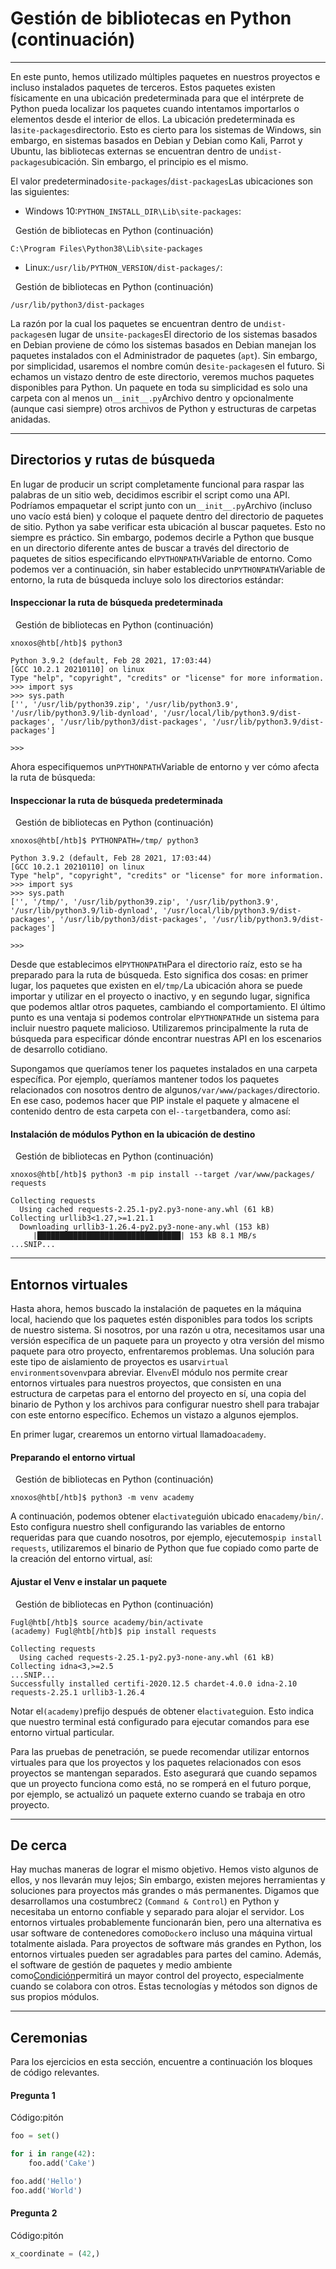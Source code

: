 # Gestión de bibliotecas en Python (continuación)

---

En este punto, hemos utilizado múltiples paquetes en nuestros proyectos e incluso instalados paquetes de terceros. Estos paquetes existen físicamente en una ubicación predeterminada para que el intérprete de Python pueda localizar los paquetes cuando intentamos importarlos o elementos desde el interior de ellos. La ubicación predeterminada es la`site-packages`directorio. Esto es cierto para los sistemas de Windows, sin embargo, en sistemas basados ​​en Debian y Debian como Kali, Parrot y Ubuntu, las bibliotecas externas se encuentran dentro de un`dist-packages`ubicación. Sin embargo, el principio es el mismo.

El valor predeterminado`site-packages`/`dist-packages`Las ubicaciones son las siguientes:

- Windows 10:`PYTHON_INSTALL_DIR\Lib\site-packages`:

  Gestión de bibliotecas en Python (continuación)

```cmd-session
C:\Program Files\Python38\Lib\site-packages
```

- Linux:`/usr/lib/PYTHON_VERSION/dist-packages/`:

  Gestión de bibliotecas en Python (continuación)

```shell-session
/usr/lib/python3/dist-packages
```

La razón por la cual los paquetes se encuentran dentro de un`dist-packages`en lugar de un`site-packages`El directorio de los sistemas basados ​​en Debian proviene de cómo los sistemas basados ​​en Debian manejan los paquetes instalados con el Administrador de paquetes (`apt`). Sin embargo, por simplicidad, usaremos el nombre común de`site-packages`en el futuro. Si echamos un vistazo dentro de este directorio, veremos muchos paquetes disponibles para Python. Un paquete en toda su simplicidad es solo una carpeta con al menos un`__init__.py`Archivo dentro y opcionalmente (aunque casi siempre) otros archivos de Python y estructuras de carpetas anidadas.

---

## Directorios y rutas de búsqueda

En lugar de producir un script completamente funcional para raspar las palabras de un sitio web, decidimos escribir el script como una API. Podríamos empaquetar el script junto con un`__init__.py`Archivo (incluso uno vacío está bien) y coloque el paquete dentro del directorio de paquetes de sitio. Python ya sabe verificar esta ubicación al buscar paquetes. Esto no siempre es práctico. Sin embargo, podemos decirle a Python que busque en un directorio diferente antes de buscar a través del directorio de paquetes de sitios especificando el`PYTHONPATH`Variable de entorno. Como podemos ver a continuación, sin haber establecido un`PYTHONPATH`Variable de entorno, la ruta de búsqueda incluye solo los directorios estándar:

#### Inspeccionar la ruta de búsqueda predeterminada

  Gestión de bibliotecas en Python (continuación)

```shell-session
xnoxos@htb[/htb]$ python3

Python 3.9.2 (default, Feb 28 2021, 17:03:44) 
[GCC 10.2.1 20210110] on linux
Type "help", "copyright", "credits" or "license" for more information.
>>> import sys
>>> sys.path
['', '/usr/lib/python39.zip', '/usr/lib/python3.9', '/usr/lib/python3.9/lib-dynload', '/usr/local/lib/python3.9/dist-packages', '/usr/lib/python3/dist-packages', '/usr/lib/python3.9/dist-packages']

>>>
```

Ahora especifiquemos un`PYTHONPATH`Variable de entorno y ver cómo afecta la ruta de búsqueda:

#### Inspeccionar la ruta de búsqueda predeterminada

  Gestión de bibliotecas en Python (continuación)

```shell-session
xnoxos@htb[/htb]$ PYTHONPATH=/tmp/ python3

Python 3.9.2 (default, Feb 28 2021, 17:03:44) 
[GCC 10.2.1 20210110] on linux
Type "help", "copyright", "credits" or "license" for more information.
>>> import sys
>>> sys.path
['', '/tmp/', '/usr/lib/python39.zip', '/usr/lib/python3.9', '/usr/lib/python3.9/lib-dynload', '/usr/local/lib/python3.9/dist-packages', '/usr/lib/python3/dist-packages', '/usr/lib/python3.9/dist-packages']

>>>
```

Desde que establecimos el`PYTHONPATH`Para el directorio raíz, esto se ha preparado para la ruta de búsqueda. Esto significa dos cosas: en primer lugar, los paquetes que existen en el`/tmp/`La ubicación ahora se puede importar y utilizar en el proyecto o inactivo, y en segundo lugar, significa que podemos altlar otros paquetes, cambiando el comportamiento. El último punto es una ventaja si podemos controlar el`PYTHONPATH`de un sistema para incluir nuestro paquete malicioso. Utilizaremos principalmente la ruta de búsqueda para especificar dónde encontrar nuestras API en los escenarios de desarrollo cotidiano.

Supongamos que queríamos tener los paquetes instalados en una carpeta específica. Por ejemplo, queríamos mantener todos los paquetes relacionados con nosotros dentro de algunos`/var/www/packages/`directorio. En ese caso, podemos hacer que PIP instale el paquete y almacene el contenido dentro de esta carpeta con el`--target`bandera, como así:

#### Instalación de módulos Python en la ubicación de destino

  Gestión de bibliotecas en Python (continuación)

```shell-session
xnoxos@htb[/htb]$ python3 -m pip install --target /var/www/packages/ requests

Collecting requests
  Using cached requests-2.25.1-py2.py3-none-any.whl (61 kB)
Collecting urllib3<1.27,>=1.21.1
  Downloading urllib3-1.26.4-py2.py3-none-any.whl (153 kB)
     |████████████████████████████████| 153 kB 8.1 MB/s
...SNIP...
```

---

## Entornos virtuales

Hasta ahora, hemos buscado la instalación de paquetes en la máquina local, haciendo que los paquetes estén disponibles para todos los scripts de nuestro sistema. Si nosotros, por una razón u otra, necesitamos usar una versión específica de un paquete para un proyecto y otra versión del mismo paquete para otro proyecto, enfrentaremos problemas. Una solución para este tipo de aislamiento de proyectos es usar`virtual environments`o`venv`para abreviar. El`venv`El módulo nos permite crear entornos virtuales para nuestros proyectos, que consisten en una estructura de carpetas para el entorno del proyecto en sí, una copia del binario de Python y los archivos para configurar nuestro shell para trabajar con este entorno específico. Echemos un vistazo a algunos ejemplos.

En primer lugar, crearemos un entorno virtual llamado`academy`.

#### Preparando el entorno virtual

  Gestión de bibliotecas en Python (continuación)

```shell-session
xnoxos@htb[/htb]$ python3 -m venv academy
```

A continuación, podemos obtener el`activate`guión ubicado en`academy/bin/`. Esto configura nuestro shell configurando las variables de entorno requeridas para que cuando nosotros, por ejemplo, ejecutemos`pip install requests`, utilizaremos el binario de Python que fue copiado como parte de la creación del entorno virtual, así:

#### Ajustar el Venv e instalar un paquete

  Gestión de bibliotecas en Python (continuación)

```shell-session
Fugl@htb[/htb]$ source academy/bin/activate
(academy) Fugl@htb[/htb]$ pip install requests

Collecting requests
  Using cached requests-2.25.1-py2.py3-none-any.whl (61 kB)
Collecting idna<3,>=2.5
...SNIP...
Successfully installed certifi-2020.12.5 chardet-4.0.0 idna-2.10 requests-2.25.1 urllib3-1.26.4
```

Notar el`(academy)`prefijo después de obtener el`activate`guion. Esto indica que nuestro terminal está configurado para ejecutar comandos para ese entorno virtual particular.

Para las pruebas de penetración, se puede recomendar utilizar entornos virtuales para que los proyectos y los paquetes relacionados con esos proyectos se mantengan separados. Esto asegurará que cuando sepamos que un proyecto funciona como está, no se romperá en el futuro porque, por ejemplo, se actualizó un paquete externo cuando se trabaja en otro proyecto.

---

## De cerca

Hay muchas maneras de lograr el mismo objetivo. Hemos visto algunos de ellos, y nos llevarán muy lejos; Sin embargo, existen mejores herramientas y soluciones para proyectos más grandes o más permanentes. Digamos que desarrollamos una costumbre`C2` (`Command & Control`) en Python y necesitaba un entorno confiable y separado para alojar el servidor. Los entornos virtuales probablemente funcionarán bien, pero una alternativa es usar software de contenedores como`Docker`o incluso una máquina virtual totalmente aislada. Para proyectos de software más grandes en Python, los entornos virtuales pueden ser agradables para partes del camino. Además, el software de gestión de paquetes y medio ambiente como[Condición](https://docs.conda.io/en/latest/)permitirá un mayor control del proyecto, especialmente cuando se colabora con otros. Estas tecnologías y métodos son dignos de sus propios módulos.

---

## Ceremonias

Para los ejercicios en esta sección, encuentre a continuación los bloques de código relevantes.

#### Pregunta 1

Código:pitón

```python
foo = set()

for i in range(42):
    foo.add('Cake')

foo.add('Hello')
foo.add('World')
```

#### Pregunta 2

Código:pitón

```python
x_coordinate = (42,)
```